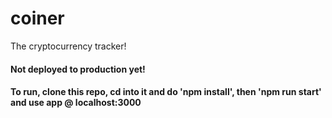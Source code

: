 # coiner
The cryptocurrency tracker!

#### Not deployed to production yet!
#### To run, clone this repo, cd into it and do 'npm install', then 'npm run start' and use app @ localhost:3000
